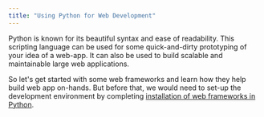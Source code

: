 ```yaml
---
title: "Using Python for Web Development"
---
```


Python is known for its beautiful syntax and ease of readability. This scripting language can be used for some quick-and-dirty prototyping of your idea of a web-app. It can also be used to build scalable and maintainable large web applications.

So let's get started with some web frameworks and learn how they help build web app on-hands. But before that, we would need to set-up the development environment by completing [installation of web frameworks in Python](http://forum.freecodecamp.com/t/setting-up-python-web-framework-django-and-flask/19354).
